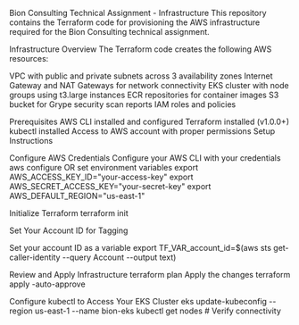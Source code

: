 Bion Consulting Technical Assignment - Infrastructure
This repository contains the Terraform code for provisioning the AWS infrastructure required for the Bion Consulting technical assignment.

Infrastructure Overview
The Terraform code creates the following AWS resources:

VPC with public and private subnets across 3 availability zones
Internet Gateway and NAT Gateways for network connectivity
EKS cluster with node groups using t3.large instances
ECR repositories for container images
S3 bucket for Grype security scan reports
IAM roles and policies


Prerequisites
AWS CLI installed and configured
Terraform installed (v1.0.0+)
kubectl installed
Access to AWS account with proper permissions
Setup Instructions

Configure AWS Credentials
Configure your AWS CLI with your credentials
aws configure
OR set environment variables
export AWS_ACCESS_KEY_ID="your-access-key"
export AWS_SECRET_ACCESS_KEY="your-secret-key"
export AWS_DEFAULT_REGION="us-east-1"

Initialize Terraform
terraform init

Set Your Account ID for Tagging

Set your account ID as a variable
export TF_VAR_account_id=$(aws sts get-caller-identity --query Account --output text)

Review and Apply Infrastructure
terraform plan
Apply the changes
terraform apply -auto-approve

Configure kubectl to Access Your EKS Cluster
eks update-kubeconfig --region us-east-1 --name bion-eks
kubectl get nodes # Verify connectivity